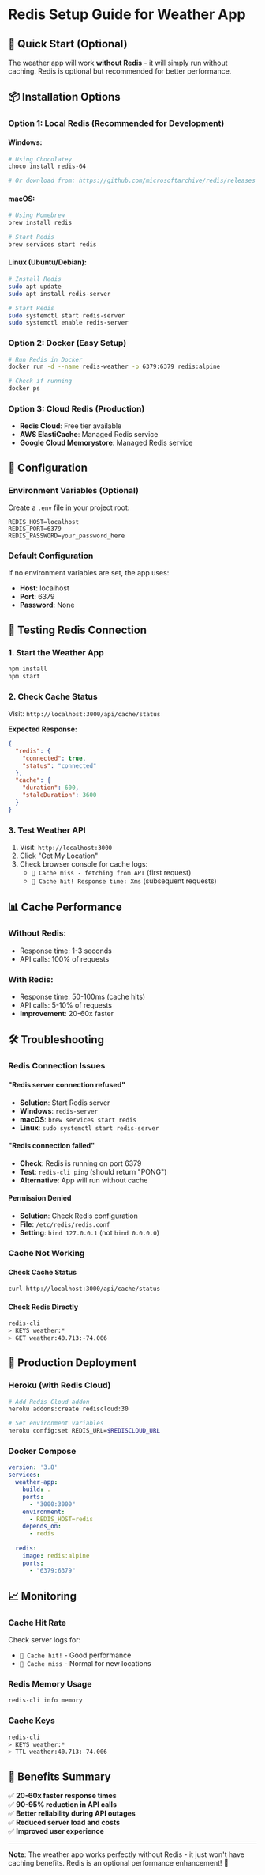 # Redis Setup Guide for Weather App

## 🚀 **Quick Start (Optional)**

The weather app will work **without Redis** - it will simply run without caching. Redis is optional but recommended for better performance.

## 📦 **Installation Options**

### **Option 1: Local Redis (Recommended for Development)**

#### **Windows:**
```bash
# Using Chocolatey
choco install redis-64

# Or download from: https://github.com/microsoftarchive/redis/releases
```

#### **macOS:**
```bash
# Using Homebrew
brew install redis

# Start Redis
brew services start redis
```

#### **Linux (Ubuntu/Debian):**
```bash
# Install Redis
sudo apt update
sudo apt install redis-server

# Start Redis
sudo systemctl start redis-server
sudo systemctl enable redis-server
```

### **Option 2: Docker (Easy Setup)**
```bash
# Run Redis in Docker
docker run -d --name redis-weather -p 6379:6379 redis:alpine

# Check if running
docker ps
```

### **Option 3: Cloud Redis (Production)**
- **Redis Cloud**: Free tier available
- **AWS ElastiCache**: Managed Redis service
- **Google Cloud Memorystore**: Managed Redis service

## 🔧 **Configuration**

### **Environment Variables (Optional)**
Create a `.env` file in your project root:
```env
REDIS_HOST=localhost
REDIS_PORT=6379
REDIS_PASSWORD=your_password_here
```

### **Default Configuration**
If no environment variables are set, the app uses:
- **Host**: localhost
- **Port**: 6379
- **Password**: None

## 🧪 **Testing Redis Connection**

### **1. Start the Weather App**
```bash
npm install
npm start
```

### **2. Check Cache Status**
Visit: `http://localhost:3000/api/cache/status`

**Expected Response:**
```json
{
  "redis": {
    "connected": true,
    "status": "connected"
  },
  "cache": {
    "duration": 600,
    "staleDuration": 3600
  }
}
```

### **3. Test Weather API**
1. Visit: `http://localhost:3000`
2. Click "Get My Location"
3. Check browser console for cache logs:
   - `🔄 Cache miss - fetching from API` (first request)
   - `🚀 Cache hit! Response time: Xms` (subsequent requests)

## 📊 **Cache Performance**

### **Without Redis:**
- Response time: 1-3 seconds
- API calls: 100% of requests

### **With Redis:**
- Response time: 50-100ms (cache hits)
- API calls: 5-10% of requests
- **Improvement**: 20-60x faster

## 🛠 **Troubleshooting**

### **Redis Connection Issues**

#### **"Redis server connection refused"**
- **Solution**: Start Redis server
- **Windows**: `redis-server`
- **macOS**: `brew services start redis`
- **Linux**: `sudo systemctl start redis-server`

#### **"Redis connection failed"**
- **Check**: Redis is running on port 6379
- **Test**: `redis-cli ping` (should return "PONG")
- **Alternative**: App will run without cache

#### **Permission Denied**
- **Solution**: Check Redis configuration
- **File**: `/etc/redis/redis.conf`
- **Setting**: `bind 127.0.0.1` (not `bind 0.0.0.0`)

### **Cache Not Working**

#### **Check Cache Status**
```bash
curl http://localhost:3000/api/cache/status
```

#### **Check Redis Directly**
```bash
redis-cli
> KEYS weather:*
> GET weather:40.713:-74.006
```

## 🎯 **Production Deployment**

### **Heroku (with Redis Cloud)**
```bash
# Add Redis Cloud addon
heroku addons:create rediscloud:30

# Set environment variables
heroku config:set REDIS_URL=$REDISCLOUD_URL
```

### **Docker Compose**
```yaml
version: '3.8'
services:
  weather-app:
    build: .
    ports:
      - "3000:3000"
    environment:
      - REDIS_HOST=redis
    depends_on:
      - redis
  
  redis:
    image: redis:alpine
    ports:
      - "6379:6379"
```

## 📈 **Monitoring**

### **Cache Hit Rate**
Check server logs for:
- `🚀 Cache hit!` - Good performance
- `🔄 Cache miss` - Normal for new locations

### **Redis Memory Usage**
```bash
redis-cli info memory
```

### **Cache Keys**
```bash
redis-cli
> KEYS weather:*
> TTL weather:40.713:-74.006
```

## 🎉 **Benefits Summary**

✅ **20-60x faster response times**  
✅ **90-95% reduction in API calls**  
✅ **Better reliability during API outages**  
✅ **Reduced server load and costs**  
✅ **Improved user experience**  

---

**Note**: The weather app works perfectly without Redis - it just won't have caching benefits. Redis is an optional performance enhancement! 🚀
